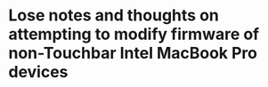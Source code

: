 # Lose notes and thoughts on attempting to modify firmware of non-Touchbar Intel MacBook Pro devices
